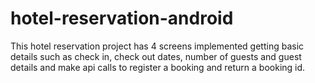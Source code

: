 # hotel-reservation-android
This hotel reservation project has 4 screens implemented getting basic details such as check in, check out dates, number of guests and guest details and make api calls
to register a booking and return a booking id.
